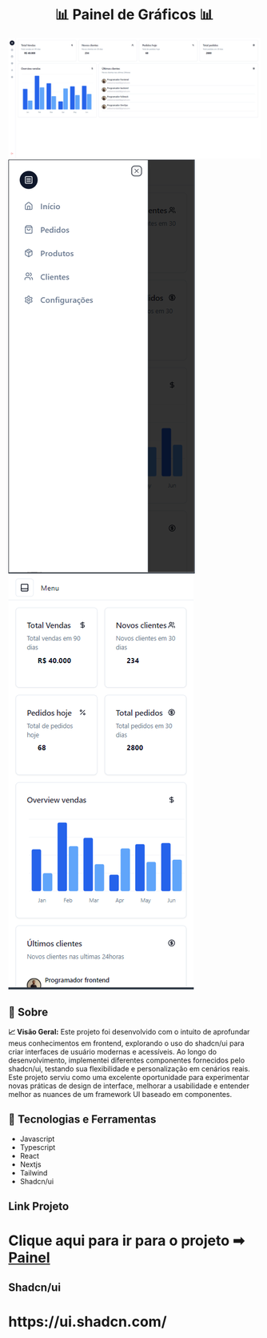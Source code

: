 
<h1 align="center">
    📊 Painel de Gráficos 📊
</h1>

<img src="./public/web.PNG">
<img src="./public/mobile.PNG">
<img src="./public/mobile2.PNG">

## 🚀 Sobre 

**📈 Visão Geral:**
Este projeto foi desenvolvido com o intuito de aprofundar meus conhecimentos em frontend, explorando o uso do shadcn/ui para criar interfaces de usuário modernas e acessíveis. Ao longo do desenvolvimento, implementei diferentes componentes fornecidos pelo shadcn/ui, testando sua flexibilidade e personalização em cenários reais. Este projeto serviu como uma excelente oportunidade para experimentar novas práticas de design de interface, melhorar a usabilidade e entender melhor as nuances de um framework UI baseado em componentes.

## 🔨 Tecnologias e Ferramentas

- Javascript
- Typescript
- React
- Nextjs
- Tailwind
- Shadcn/ui

## Link Projeto

<h1>Clique aqui para ir para o projeto ➡ <a href="https://dashboard-estudos.vercel.app/">Painel </a> 
</h1> 

## Shadcn/ui

<h1>https://ui.shadcn.com/</h1>







